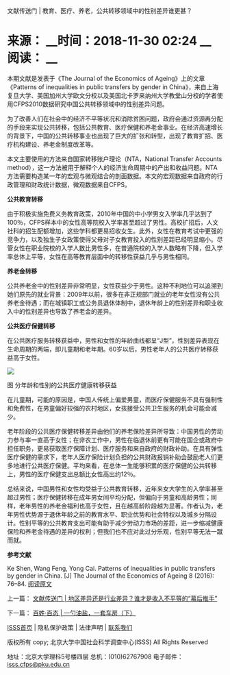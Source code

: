  ​文献传送门 | 教育、医疗、养老，公共转移领域中的性别差异谁更甚？

# 来源： __时间：2018-11-30 02:24 __阅读： __

本期文献是发表于《The Journal of the Economics of Ageing》上的文章《Patterns of inequalities
in public transfers by gender in
China》，来自上海复旦大学、美国加州大学欧文分校以及美国北卡罗来纳州大学教堂山分校的学者使用CFPS2010数据研究中国公共转移领域中的性别差异问题。



为了改善人们在社会中的经济不平等状况和消除贫困问题，政府会通过资源再分配的手段来实现公共转移，包括公共教育、医疗保健和养老金事业。在经济高速增长的背景下，中国的公共转移事业也出现了巨大的扩张和转型，出现了教育扩招、医疗机构建设、养老金制度改革等。



本文主要使用的方法来自国家转移账户理论（NTA，National Transfer Accounts
method），这一方法被用于解释个人的经济生命周期中的产出和收益问题。NTA方法需要构造某一年的宏观与微观结合的剖面数据。本文的宏观数据来自政府的行政管理和财政统计数据，微观数据来自CFPS。



**公共教育转移**



由于积极实施免费义务教育政策，2010年中国的中小学男女入学率几乎达到了100％，CFPS样本中的女性高等院校入学率甚至超过了男性。高校扩招后，人文社科的招生配额增加，这些学科都更易招收女生。此外，女性在教育考试中更强的竞争力，以及独生子女政策使得父母对子女教育投入的性别差距已经明显缩小。尽管女性在职业院校的入学人数比男性多，在普通院校的入学人数略有下降，但入学率总体上平等，女性在高等教育层面中的转移性获益几乎与男性相同。



**养老金转移**



公共养老金中的性别差异非常明显，女性获益少于男性。这种不利地位可以追溯到她们原先的就业背景：2009年以前，很多在非正规部门就业的老年女性没有公共养老金待遇；而在城镇职工或公务员退休体制中，退休年龄上的性别差异和职业收入中的性别差异也导致了养老金的差异。



**公共医疗保健转移**



在公共医疗服务转移获益中，男性和女性的年龄曲线都呈“J型”，性别差异表现在生命周期的两端，即儿童期和老年期。60岁以后，男性老年人的公共医疗转移获益高于女性。



![](../../images/content/2020-04/20200401104401083630.png)



图  分年龄和性别的公共医疗健康转移获益



在儿童期，可能的原因是，中国人传统上偏爱男童，而医疗保健服务不具有强制性和免费性，在男童偏好较强的农村地区，女孩接受公共卫生服务的机会可能会减少。



老年阶段的公共医疗保健转移差异由他们的养老保险差异所导致：中国男性的劳动力参与率一直高于女性；在非农工作中，男性在临退休前更有可能在国企或政府中担任职务，更易获取医疗保障计划、医疗服务和来自政府的财政补助。在具有弹性医疗保健的需求下，老年人医疗保险计划负担的公共财政报销补助会鼓励老人们更多地进行公共医疗保健。平均来看，在总体一生能够积累的医疗保健的公共转移上，男性的医疗保健支出总额比女性高出约12％。



总结来说，中国男性和女性均受益于公共教育转移，近年来女大学生的入学率甚至超过男性；医疗保健转移在成年男女间平均分配，但偏向于男童和高龄男性；同样，老年男性的养老金福利也高于女性，且在越高龄阶段越为显著。作者认为，老年男性优势源于退休年龄之前的教育水平、职业优势和社会特权以及城乡分隔设计。性别平等的公共教育支出可能有助于减少劳动力市场的差距，进一步缩减健康保险和养老金待遇的差异的权利；但我们也不应对此过分乐观，性别平等无法一蹴而就。



**参考文献**



Ke Shen, Wang Feng, Yong Cai. Patterns of inequalities in public transfers by
gender in China. [J] The Journal of the Economics of Ageing 8 (2016): 76–84.
[阅读原文](https://www.sciencedirect.com/science/article/pii/S2212828X15300219)



上一篇： [文献传送门 | 地区差异还是行业差异？谁才是收入不平等的“幕后推手”](1295861.htm)

下一篇： [百姓·百态 | 一勺油盐，一套车房（下）](1295864.htm)

[ISSS首页](http://www.isss.pku.edu.cn/) | 隐私保护政策 | 法律声明 |
[联系我们](../../lxwm/index.htm)

版权所有 copy; 北京大学中国社会科学调查中心(ISSS) All Rights Reserved

地址：北京大学理科5号楼四层 总机：(010)62767908 电子邮件：isss.cfps@pku.edu.cn

